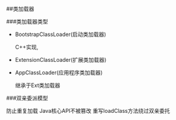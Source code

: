 ##类加载器

###类加载器类型
- BootstrapClassLoader(启动类加载器)
    
    C++实现,
- ExtensionClassLoader(扩展类加载器) 
    
- AppClassLoader(应用程序类加载器)

    继承于Ext类加载器
    
    
###双亲委派模型 

防止重复加载 Java核心API不被篡改 
重写loadClass方法绕过双亲委托